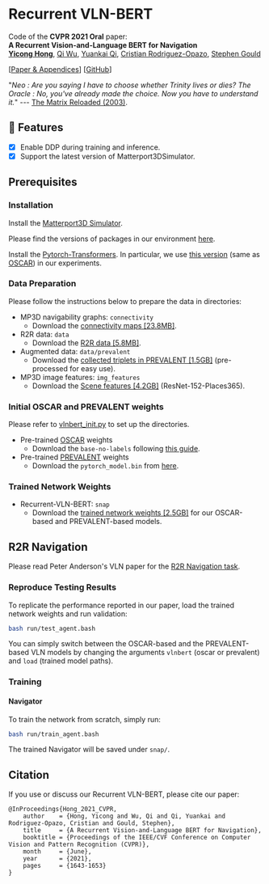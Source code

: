 # Recurrent VLN-BERT

Code of the **CVPR 2021 Oral** paper:<br>
**A Recurrent Vision-and-Language BERT for Navigation**<br>
[**Yicong Hong**](http://www.yiconghong.me/), [Qi Wu](http://www.qi-wu.me/), [Yuankai Qi](https://sites.google.com/site/yuankiqi/home), [Cristian Rodriguez-Opazo](https://crodriguezo.github.io/), [Stephen Gould](http://users.cecs.anu.edu.au/~sgould/)<br>

[[Paper & Appendices](https://arxiv.org/abs/2011.13922)] [[GitHub](https://github.com/YicongHong/Recurrent-VLN-BERT)]

"*Neo : Are you saying I have to choose whether Trinity lives or dies? The Oracle : No, you've already made the choice. Now you have to understand it.*" --- [The Matrix Reloaded (2003)](https://www.imdb.com/title/tt0234215/).

## 🎁 Features

- [x] Enable DDP during training and inference.
- [x] Support the latest version of Matterport3DSimulator.

## Prerequisites

### Installation

Install the [Matterport3D Simulator](https://github.com/peteanderson80/Matterport3DSimulator).

Please find the versions of packages in our environment [here](https://github.com/YicongHong/Recurrent-VLN-BERT/blob/main/recurrent-vln-bert.yml).

Install the [Pytorch-Transformers](https://github.com/huggingface/transformers).
In particular, we use [this version](https://github.com/huggingface/transformers/tree/067923d3267325f525f4e46f357360c191ba562e) (same as [OSCAR](https://github.com/microsoft/Oscar)) in our experiments.

### Data Preparation

Please follow the instructions below to prepare the data in directories:

- MP3D navigability graphs: `connectivity`
    - Download the [connectivity maps [23.8MB]](https://github.com/peteanderson80/Matterport3DSimulator/tree/master/connectivity).
- R2R data: `data`
    - Download the [R2R data [5.8MB]](https://github.com/peteanderson80/Matterport3DSimulator/tree/master/tasks/R2R/data).
- Augmented data: `data/prevalent`
    - Download the [collected triplets in PREVALENT [1.5GB]](https://zenodo.org/record/4437864/files/prevalent_aug.json?download=1) (pre-processed for easy use).
- MP3D image features: `img_features`
    - Download the [Scene features [4.2GB]](https://www.dropbox.com/s/85tpa6tc3enl5ud/ResNet-152-places365.zip?dl=1) (ResNet-152-Places365).

### Initial OSCAR and PREVALENT weights

Please refer to [vlnbert_init.py](https://github.com/YicongHong/Recurrent-VLN-BERT/blob/main/r2r_src/vlnbert/vlnbert_init.py) to set up the directories.

- Pre-trained [OSCAR](https://github.com/microsoft/Oscar) weights
    - Download the `base-no-labels` following [this guide](https://github.com/microsoft/Oscar/blob/master/DOWNLOAD.md).
- Pre-trained [PREVALENT](https://github.com/weituo12321/PREVALENT) weights
    - Download the `pytorch_model.bin` from [here](https://drive.google.com/drive/folders/1sW2xVaSaciZiQ7ViKzm_KbrLD_XvOq5y).

### Trained Network Weights

- Recurrent-VLN-BERT: `snap`
    - Download the [trained network weights [2.5GB]](https://zenodo.org/record/4437864/files/snap.zip?download=1) for our OSCAR-based and PREVALENT-based models.

## R2R Navigation

Please read Peter Anderson's VLN paper for the [R2R Navigation task](https://arxiv.org/abs/1711.07280).

### Reproduce Testing Results

To replicate the performance reported in our paper, load the trained network weights and run validation:
```bash
bash run/test_agent.bash
```

You can simply switch between the OSCAR-based and the PREVALENT-based VLN models by changing the arguments `vlnbert` (oscar or prevalent) and `load` (trained model paths).

### Training

#### Navigator

To train the network from scratch, simply run:
```bash
bash run/train_agent.bash
```
The trained Navigator will be saved under `snap/`.

## Citation
If you use or discuss our Recurrent VLN-BERT, please cite our paper:
```
@InProceedings{Hong_2021_CVPR,
    author    = {Hong, Yicong and Wu, Qi and Qi, Yuankai and Rodriguez-Opazo, Cristian and Gould, Stephen},
    title     = {A Recurrent Vision-and-Language BERT for Navigation},
    booktitle = {Proceedings of the IEEE/CVF Conference on Computer Vision and Pattern Recognition (CVPR)},
    month     = {June},
    year      = {2021},
    pages     = {1643-1653}
}
```

